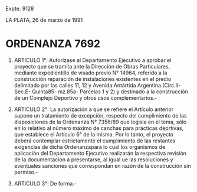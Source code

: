 Expte. 9128

LA PLATA, 26 de marzo de 1991

# ORDENANZA 7692

1. ARTICULO 1°: Autorízase al Departamento Ejecutivo a aprobar el proyecto que se tramita ante la Dirección de Obras Particulares, mediante expedientillo de visado previo N° 14964, referido a la construcción reparación de instalaciones existentes en el predio delimitado por las calles 11, 12 y Avenida Antártida Argentina (Circ.II- Sec.E- Quinta85- mz.85a- Parcelas 1 y 2) y destinado a la construcción de un Complejo Deportivo y otros usos complementarios.-

2. ARTICULO 2°: La autorización a que se refiere el Artículo anterior supone un tratamiento de excepción, respecto del cumplimiento de las disposiciones de la Ordenanza N° 7356/89 que legisla en el tema, sólo en lo relativo al número máximo de canchas para prácticas deprtivas, que establece el Artículo 6° de la misma. Por lo tanto, el proyecto deberá contemplar estrictamente el cumplimiento de las restantes exigencias de dicha Ordenanzapara lo cual los organismos de aplicación del Departamento Ejecutivo realizarán la respectiva revisión de la documentación a presentarse, al igual ue las resoluciones y eventuales sanciones que correspondan en razón de la construcción sin permiso.-

3. ARTICULO 3°: De forma.-

 